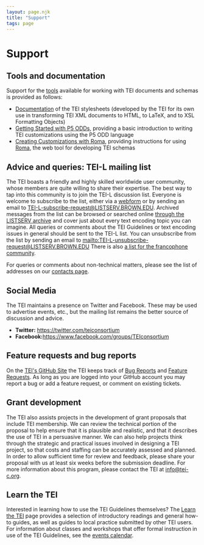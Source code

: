 ```yaml
---
layout: page.njk
title: "Support"
tags: page
---
```

# Support
Tools and documentation
-----------------------

Support for the [tools](./tools/) available for working with TEI documents and schemas is provided as follows:
* [Documentation](/Tools/Stylesheets/) of the TEI stylesheets (developed by the TEI for its own use in transforming TEI XML documents to HTML, to LaTeX, and to XSL Formatting Objects)
* [Getting Started with P5 ODDs](/Guidelines/Customization/odds.xml), providing a basic introduction to writing TEI customizations using the P5 ODD language
* [Creating Customizations with Roma](../Guidelines/Customization/use_roma.xml), providing instructions for using [Roma](http://tei.oucs.ox.ac.uk/Roma/), the web tool for developing TEI schemas


## Advice and queries: TEI-L mailing list

The TEI boasts a friendly and highly skilled worldwide user community, whose members are quite willing to share their expertise. The best way
to tap into this community is to join the TEI-L discussion list. Everyone is welcome to subscribe to the list, either via a [webform](https://listserv.brown.edu/archives/cgi-bin/wa?SUBED1=tei-l&A=1) or by sending an email to [TEI-L-subscribe-request@LISTSERV.BROWN.EDU](mailto:TEI-L-subscribe-request@LISTSERV.BROWN.EDU).
Archived messages from the list can be browsed or searched online [through the LISTSERV archive](https://listserv.brown.edu/archives/cgi-bin/wa?A0=tei-l)
and cover just about every text encoding topic you can imagine. All queries or comments about the TEI Guidelines or text encoding issues in general
should be sent to the TEI-L list. You can unsubscribe from the list by sending an email to <mailto:TEI-L-unsubscribe-request@LISTSERV.BROWN.EDU>
There is also [a list for the francophone community](https://groupes.renater.fr/wiki/tei-fr/).

For queries or comments about non-technical matters, please see the list of addresses on our [contacts page](../About/contact.xml).

Social Media
------------

The TEI maintains a presence on Twitter and Facebook. These may be used to advertise events, etc., but the mailing list remains the better source of discussion and advice.
* **Twitter:** <https://twitter.com/teiconsortium>
* **Facebook:**<https://www.facebook.com/groups/TEIconsortium>

## Feature requests and bug reports

On the [TEI's GitHub Site](https://github.com/TEIC/TEI/issues) the TEI keeps track of
[Bug Reports](https://github.com/TEIC/TEI/issues?q=is%3Aopen+is%3Aissue+label%3A%22Type%3A+Bug%22) and
[Feature Requests](https://github.com/TEIC/TEI/issues?q=is%3Aopen+is%3Aissue+label%3A%22Type%3A+FeatureRequest%22).
As long as you are logged into your GitHub account you may
report a bug or add a feature request, or comment on existing tickets.

## Grant development

The TEI also assists projects in the development of grant proposals that include TEI membership. We can review the technical portion of the proposal to help ensure that it is plausible and realistic, and that it describes the use of TEI in a persuasive manner. We can also help projects think through the strategic and practical issues involved in designing a TEI project, so that costs and staffing can be accurately assessed and planned. In order to allow sufficient time for review and feedback, please share your proposal with us at least six weeks before the submission deadline. For more information about this program, please contact the TEI at info@tei-c.org.

Learn the TEI
-------------

Interested in learning how to use the TEI Guidelines themselves? The [Learn the TEI](Learn/)
page provides a selection of introductory readings and general
how-to guides, as well as guides to local practice submitted by other TEI users. For
information about classes and workshops that offer formal instruction in use of
the TEI Guidelines, see the [events calendar](http://members.tei-c.org/Events).
